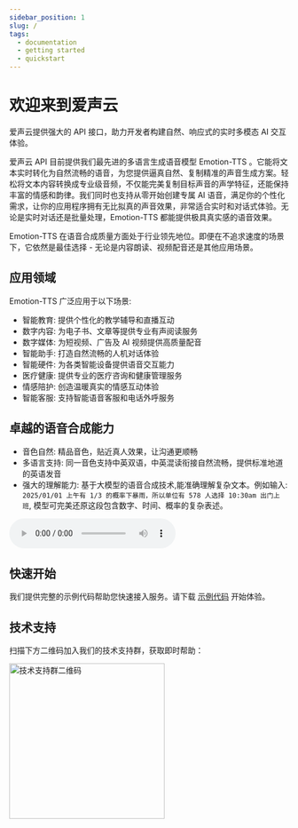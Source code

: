 ```yaml
---
sidebar_position: 1
slug: /
tags:
  - documentation
  - getting started
  - quickstart
---
```

# 欢迎来到爱声云

爱声云提供强大的 API 接口，助力开发者构建自然、响应式的实时多模态 AI 交互体验。

爱声云 API 目前提供我们最先进的多语言生成语音模型 Emotion-TTS 。它能将文本实时转化为自然流畅的语音，为您提供逼真自然、复制精准的声音生成方案。轻松将文本内容转换成专业级音频，不仅能完美复制目标声音的声学特征，还能保持丰富的情感和韵律。我们同时也支持从零开始创建专属 AI 语音，满足你的个性化需求，让你的应用程序拥有无比拟真的声音效果，非常适合实时和对话式体验。无论是实时对话还是批量处理，Emotion-TTS 都能提供极具真实感的语音效果。

Emotion-TTS 在语音合成质量方面处于行业领先地位。即便在不追求速度的场景下，它依然是最佳选择 - 无论是内容朗读、视频配音还是其他应用场景。


## 应用领域

Emotion-TTS 广泛应用于以下场景:

- 智能教育: 提供个性化的教学辅导和直播互动
- 数字内容: 为电子书、文章等提供专业有声阅读服务 
- 数字媒体: 为短视频、广告及 AI 视频提供高质量配音
- 智能助手: 打造自然流畅的人机对话体验
- 智能硬件: 为各类智能设备提供语音交互能力
- 医疗健康: 提供专业的医疗咨询和健康管理服务
- 情感陪护: 创造温暖真实的情感互动体验
- 智能客服: 支持智能语音客服和电话外呼服务

## 卓越的语音合成能力

- 音色自然: 精品音色，贴近真人效果，让沟通更顺畅
- 多语言支持: 同一音色支持中英双语，中英混读衔接自然流畅，提供标准地道的英语发音
- 强大的理解能力: 基于大模型的语音合成技术,能准确理解复杂文本。例如输入: `2025/01/01 上午有 1/3 的概率下暴雨，所以单位有 578 人选择 10:30am 出门上班`, 模型可完美还原这段包含数字、时间、概率的复杂表述。

<p class="my-2">
<audio controls src="https://cdn.aishengyun.cn/assets/tts/normal_understanding.wav">
  Your browser does not support the audio element.
</audio>
</p>

## 快速开始

我们提供完整的示例代码帮助您快速接入服务。请下载 [示例代码](https://gitee.com/aishengyun/tts-examples) 开始体验。

## 技术支持

扫描下方二维码加入我们的技术支持群，获取即时帮助：

<img
  src='https://cdn.aishengyun.cn/assets/qr/qrcode_ma.png'
  width="280"
  alt="技术支持群二维码"
/>
